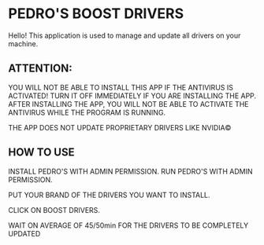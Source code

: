 # PEDRO'S BOOST DRIVERS

Hello! This application is used to manage and update all drivers on your machine.


## ATTENTION:


YOU WILL NOT BE ABLE TO INSTALL THIS APP IF THE ANTIVIRUS IS ACTIVATED! TURN IT OFF IMMEDIATELY IF YOU ARE INSTALLING THE APP.   AFTER INSTALLING THE APP, YOU WILL NOT BE ABLE TO ACTIVATE THE ANTIVIRUS WHILE THE PROGRAM IS RUNNING.

THE APP DOES NOT UPDATE PROPRIETARY DRIVERS LIKE NVIDIA©

## HOW TO USE

INSTALL PEDRO'S WITH ADMIN PERMISSION.
RUN PEDRO'S WITH ADMIN PERMISSION.

PUT YOUR BRAND OF THE DRIVERS YOU WANT TO INSTALL.

CLICK ON BOOST DRIVERS.

WAIT ON AVERAGE OF 45/50min FOR THE DRIVERS TO BE COMPLETELY UPDATED